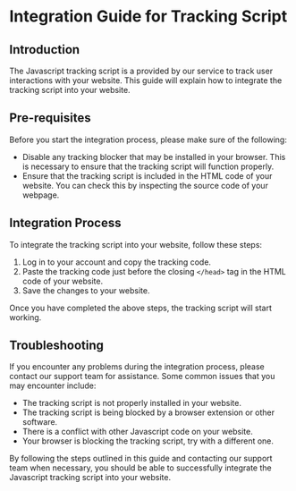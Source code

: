 # Integration Guide for Tracking Script

## Introduction

The Javascript tracking script is a provided by our service to track user
interactions with your website. This guide will explain how to integrate the
tracking script into your website.

## Pre-requisites

Before you start the integration process, please make sure of the following:

- Disable any tracking blocker that may be installed in your browser. This is
  necessary to ensure that the tracking script will function properly.
- Ensure that the tracking script is included in the HTML code of your website.
  You can check this by inspecting the source code of your webpage.

## Integration Process

To integrate the tracking script into your website, follow these steps:

1. Log in to your account and copy the tracking code.
2. Paste the tracking code just before the closing `</head>` tag in the HTML
code of your website.
3. Save the changes to your website.

Once you have completed the above steps, the tracking script will start
working.

## Troubleshooting

If you encounter any problems during the integration process, please contact
our support team for assistance. Some common issues that you may encounter
include:

- The tracking script is not properly installed in your website.
- The tracking script is being blocked by a browser extension or other
  software.
- There is a conflict with other Javascript code on your website.
- Your browser is blocking the tracking script, try with a different one.

By following the steps outlined in this guide and contacting our support team
when necessary, you should be able to successfully integrate the Javascript
tracking script into your website.
